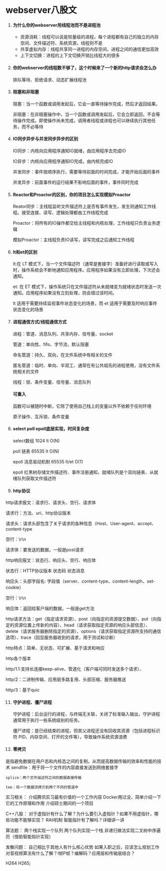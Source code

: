 # webserver八股文

1. #### 为什么你的webserver用线程池而不是进程池

   - 资源消耗：线程可以说是轻量级的进程，每个进程都有自己的独立的内存空间、文件描述符、系统资源，线程则不是
   - 共享虚拟内存：线程共享同一进程的内存空间，进程之间的通信更加高效
   - 上下文切换：进程的上下文切换开销比线程大的很多

2. #### 你的webserver的线程数不够了，这个时候来了一个新的http请求会怎么办

   排队等待、拒绝请求、动态扩展线程池

3. #### 阻塞和非阻塞

   阻塞：当一个函数或调用发起后，它会一直等待操作完成，然后才返回结果。

   非阻塞：在非阻塞操作中，当一个函数或调用发起后，它会立即返回，不会等待操作完成。即使操作尚未完成，调用者线程或进程也可以继续执行其他任务，而不必等待

4. #### IO同步异步与并发同步异步的区别

   IO同步：内核向应用程序通知IO就绪，由应用程序去完成IO

   IO异步：内核向应用程序通知IO完成，由内核完成IO

   并发同步：事件按顺序执行，需要等待前面的时间完成，才能开始后面的事件

   并发异步：前面事件的运行结果不影响后面的事件，事件同时完成

6. #### Reactor和Proactor的区别，你的项目怎么实现模拟Proactor

   Reator同步：主线程监听文件描述符上是否有事件发生，发生则通知工作线程。接受连接、读写、逻辑处理都由工作线程完成

   Proactor：将所有的IO操作都交给主线程和内核处理，工作线程只负责业务逻辑

   模拟Proactor：主线程负责IO读写，读写完成之后通知工作线程

7. #### lt和et的区别

   lt:在 LT 模式下，当一个文件描述符（通常是套接字）准备好进行读取或写入时，操作系统会不断地通知应用程序。应用程序如果没有立即处理，下次还会通知。

   et: 在 ET 模式下，操作系统只在文件描述符从未就绪变为就绪状态时发送一次通知。应用程序如果没有立刻处理，则会错过该时间。

   lt 适用于需要持续监视事件状态变化的场景，而 et 适用于需要及时响应事件状态变化的场景
   

8. #### 进程通信方式/线程通信方式

   进程：管道、消息队列、共享内存、信号量、socket

   管道：单向性、fifo、字节流、默认阻塞

   命名管道：持久、双向，在文件系统中有相关的文件
   
   匿名管道：临时、单向、半双工、通常在有公共祖先的进程使用，没有文件系统相关的文件

   线程：锁、条件变量、信号量、消息队列

   #### 可重入

   函数可以被随时中断，它除了使用自己栈上的变量以外不依赖于任何环境

   原子操作、互斥锁、条件变量

9. #### select poll epoll底层实现，时间复杂度

   select数组 1024 lt O(N)

   poll 链表 65535  lt O(N)

   epoll 消息驱动机制 65535 lt/et O(1) 

   epoll 红黑树存储文件描述符、事件注册通知，就绪队列是个双向链表、从就绪队列获取文件描述符

10. #### http协议

   http请求报文：请求行、请求头、空行、请求体

   请求行：方法、uri、http协议版本

   请求头：请求头部包含了关于请求的各种信息（Host、User-agent、accept、content-type

   空行：\r\n

   请求体：要发送的数据，一般是post请求

   http响应报文：状态行、响应头、空行、响应体

   状态行：HTTP协议版本 状态码 状态消息

   响应头：头部字段名: 字段值（server、content-type、content-length、set-cookie）

   空行：\r\n

   响应体：返回给客户端的数据，一般是get方法

   http请求方法：get（指定请求资源）、post（向指定的资源提交数据）、put（向指定的资源位置上传新的内容）、head（请求获取指定资源的响应头部信息）、delete（请求服务器删除指定的资源）、options（请求获取指定资源所支持的通信选项）、trace（回显服务器收到的请求，用于测试和诊断）

   http特点：简单、无状态、可扩展、基于请求和响应

   http各个版本

   http/1.1:支持长连接keep-alive、管道化（客户端可同时发送多个请求）、
   
   http/2：二进制传输、应用层多路复用、头部压缩、服务器推送
   
   http/3：基于quic

11. #### 守护进程、僵尸进程

    守护进程：后台运行的进程，与终端无关联，关闭了标准输入输出，守护进程通常用于执行一些系统级别的任务。

    僵尸进程：是已经结束的进程，但其父进程还没有回收其资源（包括进程标识符 PID、内存空间、打开的文件等），导致操作系统资源浪费

12. #### 零拷贝

   是指避免数据在用户态和内核态之间的复制，从而提高数据传输的效率和性能的技术
    sendfile：用于将一个文件的内容直接发送到网络套接字

    splice：两个文件描述符之间的数据直接传输

    tee：将一个数据流拷贝到两个不同的管道中


实习相关：
介绍腾讯实习最有价值的一个工作内容
Docker用过没，简单介绍一下它的工作原理和作用
介绍硕士期间的一个项目

C++八股：
对于虚指针有什么了解？为什么要引入虚指针？如果不用虚指针，哪些功能不能够实现？
RAII机制
智能指针有了解吗？详细讲一讲

算法题：
两个栈实现一个队列
两个队列实现一个栈
非递归做法实现二叉树中序遍历（借助智能指针实现）

发散问题：
自己相比于其他人有什么核心优势
如果入职之后，应该怎么规划工作
对音视频算法有什么了解？I帧P帧？编解码？应用层和传输层结合？

H264 H265;
